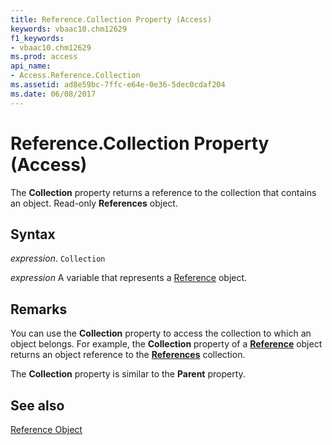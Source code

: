 ```yaml
---
title: Reference.Collection Property (Access)
keywords: vbaac10.chm12629
f1_keywords:
- vbaac10.chm12629
ms.prod: access
api_name:
- Access.Reference.Collection
ms.assetid: ad8e59bc-7ffc-e64e-0e36-5dec0cdaf204
ms.date: 06/08/2017
---
```



# Reference.Collection Property (Access)

The  **Collection** property returns a reference to the collection that contains an object. Read-only **References** object.


## Syntax

 _expression_. `Collection`

 _expression_ A variable that represents a [Reference](Access.Reference.md) object.


## Remarks

You can use the  **Collection** property to access the collection to which an object belongs. For example, the **Collection** property of a **[Reference](Access.Reference.md)** object returns an object reference to the **[References](Access.References.md)** collection.

The  **Collection** property is similar to the **Parent** property.


## See also


[Reference Object](Access.Reference.md)

